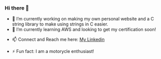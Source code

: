 ### Hi there 👋

- 🔭 I’m currently working on making my own personal website and a C string library to make using strings in C easier.
- 🌱 I’m currently learning AWS and looking to get my certification soon!
<!-- - 👯 I’m looking to collaborate on ... -->
<!-- - 🤔 I’m looking for help with ... -->
<!-- - 💬 Ask me about ... -->
- 📫 Connect and Reach me here: <a href="https://www.linkedin.com/in/huzaifam2k/" target="_blank">My Linkedin</a>
<!-- - 😄 Pronouns: ... -->
- ⚡ Fun fact: I am a motorycle enthusiast!
